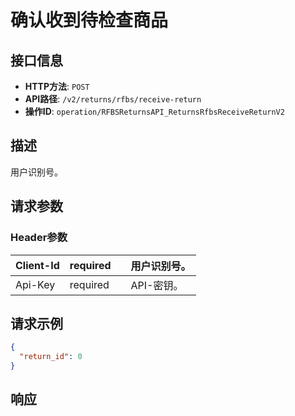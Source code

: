 # 确认收到待检查商品

## 接口信息

- **HTTP方法**: `POST`
- **API路径**: `/v2/returns/rfbs/receive-return`
- **操作ID**: `operation/RFBSReturnsAPI_ReturnsRfbsReceiveReturnV2`

## 描述

用户识别号。

## 请求参数

### Header参数

| Client-Id | required |  | 用户识别号。 |
|---|---|---|---|
| Api-Key | required |  | API-密钥。 |

## 请求示例

```json
{
  "return_id": 0
}
```

## 响应
